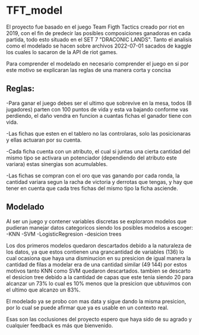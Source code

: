 # TFT_model
El proyecto fue basado en el juego Team Figth Tactics creado por riot en 2019, con el fin de predecir las posibles composiciones ganadoras en cada partida, todo esto situado en el SET 7  "DRACONIC LANDS". Tanto el analisis como el modelado se hacen sobre archivos 2022-07-01 sacados de kaggle los cuales lo sacaron de la API de riot games.

Para comprender el modelado en necesario comprender el juego en si por este motivo se explicaran las reglas de una manera corta y concisa

## Reglas:

-Para ganar el juego debes ser el ultimo que sobrevive en la mesa, todos (8 jugadores) parten con 100 puntos de vida y esta va bajando conforme vas perdiendo, el daño vendra en funcion a cuantas fichas el ganador tiene con vida.

-Las fichas que esten en el tablero no las controlaras, solo las posicionaras y ellas actuaran por su cuenta.

-Cada ficha cuenta con un atributo, el cual si juntas una cierta cantidad del mismo tipo se activara un potenciador (dependiendo del atributo este variara) estas sinergias son acumulables.

-Las fichas se compran con el oro que vas ganando por cada ronda, la cantidad variara segun la racha de victoria y derrotas que tengas, y hay que tener en cuenta que cada tres fichas del mismo tipo la ficha asciende.


## Modelado
Al ser un juego y contener variables discretas se exploraron modelos que pudieran manejar datos categoricos siendo los posibles modelos a escoger:
-KNN
-SVM
-LogisticRegresion
-desicion trees 

Los dos primeros modelos quedaron descartados debido a la naturaleza de los datos, ya que estos contienen una grancantidad de variables (136) lo cual ocasiona que haya una disminucion en su presicion de igual manera la cantidad de filas a modelar era de una cantidad similar (49 144) por estos motivos tanto KNN como SVM quedaron descartados. tambien se descarto el desicion tree debido a la cantidad de capas que este tenia siendo 20 para alcanzar un 73% lo cual es 10% menos que la presicion que ubtuvimos con el ultimo que alcanzo un 83%.

El modelado ya se probo con mas data y sigue dando la misma presicion, por lo cual se puede afirmar que ya es usable en un contexto real.

Esas son las coclusiones del proyecto espero que haya sido de su agrado y cualquier feedback es más que bienvenido.